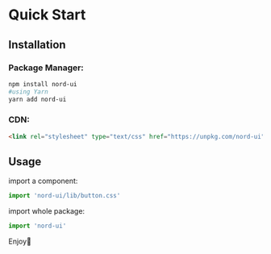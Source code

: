 # Quick Start

## Installation

### Package Manager:

```bash
npm install nord-ui
#using Yarn
yarn add nord-ui
```

### CDN:

```html
<link rel="stylesheet" type="text/css" href="https://unpkg.com/nord-ui">
```

## Usage

import a component:

```javascript
import 'nord-ui/lib/button.css'
```

import whole package:

```javascript
import 'nord-ui'
```

Enjoy🎉